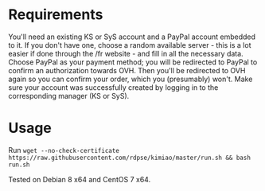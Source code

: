 Requirements
==============
You'll need an existing KS or SyS account and a PayPal account embedded to it.
If you don't have one, choose a random available server - this is a lot easier if done through the /fr website - and fill in all the necessary data.
Choose PayPal as your payment method; you will be redirected to PayPal to confirm an authorization towards OVH. Then you'll be redirected to OVH again so you can confirm your order, which you (presumably) won't.
Make sure your account was successfully created by logging in to the corresponding manager (KS or SyS).

Usage
===========
Run `wget --no-check-certificate https://raw.githubusercontent.com/rdpse/kimiao/master/run.sh && bash run.sh`

Tested on Debian 8 x64 and CentOS 7 x64.

